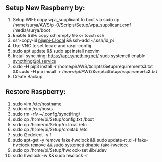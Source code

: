 ## Setup New Raspberry by:

1. Setup WIFI: copy wpa_supplicant to boot via sudo cp /home/surya/AWS/pi-0/Scripts/Setup/wpa_supplicant.conf /media/surya/boot
2. Enable SSH: copy ssh empty file or touch ssh
3. ssh-copy-id pi@pi-0.local && ssh-add ~/.ssh/id_pi
4. Use VNC to set locale and raspi-config
5. sudo apt update && sudo apt install neovim
6. Install syncthing: https://apt.syncthing.net/ sudo systemctl enable syncthing@pi.service
7. sudo -H pip3 install -r /home/pi/AWS/Scripts/Setup/requirements3.txt && sudo -H pip install -r /home/pi/AWS/Scripts/Setup/requirements2.txt
8. Create Backup

## Restore Raspberry:

1. sudo vim /etc/hostname
2. sudo vim /etc/hosts
3. sudo rm -rfv ~/.config/syncthing/
4. sudo cp /home/pi/Setup/config.txt /boot
5. sudo cp /home/pi/Setup/rc.local /etc
6. sudo cp /home/pi/Setup/crontab /etc
7. sudo i2cdetect -y 1
8. sudo apt-get -y remove fake-hwclock && sudo update-rc.d -f fake-hwclock remove && sudo systemctl disable fake-hwclock
9. sudo cp /home/pi/Setup/hwclock-set /lib/udev
10. sudo hwclock -w && sudo hwclock -r
